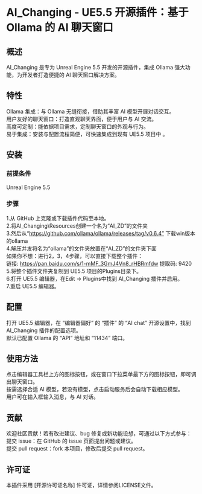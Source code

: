 # AI_Changing - UE5.5 开源插件：基于 Ollama 的 AI 聊天窗口
## 概述
AI_Changing 是专为 Unreal Engine 5.5 开发的开源插件，集成 Ollama 强大功能，为开发者打造便捷的 AI 聊天窗口解决方案。<br>
## 特性
Ollama 集成：与 Ollama 无缝衔接，借助其丰富 AI 模型开展对话交互。<br>
用户友好的聊天窗口：打造直观聊天界面，便于用户与 AI 交流。<br>
高度可定制：能依据项目需求，定制聊天窗口的外观与行为。<br>
易于集成：安装与配置流程简便，可快速集成到现有 UE5.5 项目中 。<br>
## 安装
### 前提条件
Unreal Engine 5.5
### 步骤
1.从 GitHub 上克隆或下载插件代码至本地。<br>
2.将AI_Changing\Resources创建一个名为“AI_ZD”的文件夹<br>
3.然后从“https://github.com/ollama/ollama/releases/tag/v0.6.4” 下载win版本的ollama<br>
4.解压并发将名为“ollama”的文件夹放置在“AI_ZD”的文件夹下面<br>
  如果你不想：进行2，3，4步骤，可以直接下载整个插件：<br>
   链接: https://pan.baidu.com/s/1-mMF_3GmJ4Vn8_rHBRmfdw 提取码: 9420 <br>
5.将整个插件文件夹复制到 UE5.5 项目的Plugins目录下。<br>
6.打开 UE5.5 编辑器，在Edit -> Plugins中找到 AI_Changing 插件并启用。<br>
7.重启 UE5.5 编辑器。
## 配置
打开 UE5.5 编辑器，在 “编辑器偏好” 的 “插件” 的 “AI chat” 开源设置中，找到 AI_Changing 插件的配置选项。<br>
默认已配置 Ollama 的 “API” 地址和 “11434” 端口。<br>
## 使用方法
点击编辑器工具栏上方的图标按钮，或在窗口下拉菜单最下方的图标按钮，即可调出聊天窗口。<br>
按需选择合适 AI 模型，若没有模型，点击启动服务后会自动下载相应模型。<br>
用户可在输入框输入消息，与 AI 对话。<br>
## 贡献
欢迎社区贡献！若有改进建议、bug 修复或新功能设想，可通过以下方式参与：<br>
提交 issue：在 GitHub 的 issue 页面提出问题或建议。<br>
提交 pull request：fork 本项目，修改后提交 pull request。<br>
## 许可证
本插件采用 [开源许可证名称] 许可证，详情参阅LICENSE文件。<br>
